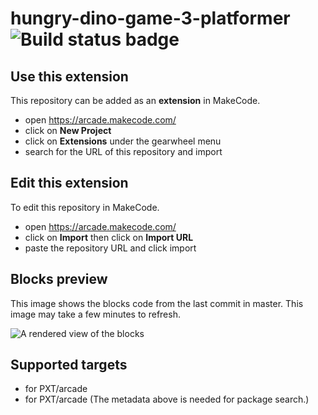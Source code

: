 # hungry-dino-game-3-platformer ![Build status badge](https://github.com/tomatocube18/hungry-dino-game-3-platformer/workflows/MakeCode/badge.svg)



## Use this extension

This repository can be added as an **extension** in MakeCode.

* open https://arcade.makecode.com/
* click on **New Project**
* click on **Extensions** under the gearwheel menu
* search for the URL of this repository and import

## Edit this extension

To edit this repository in MakeCode.

* open https://arcade.makecode.com/
* click on **Import** then click on **Import URL**
* paste the repository URL and click import

## Blocks preview

This image shows the blocks code from the last commit in master.
This image may take a few minutes to refresh.

![A rendered view of the blocks](https://github.com/tomatocube18/hungry-dino-game-3-platformer/raw/master/.makecode/blocks.png)

## Supported targets

* for PXT/arcade
* for PXT/arcade
(The metadata above is needed for package search.)

